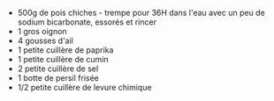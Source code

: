 * 500g de pois chiches - trempe pour 36H dans l'eau avec un peu de sodium bicarbonate, essorés et rincer
* 1 gros oignon
* 4 gousses d'ail
* 1 petite cuillère de paprika
* 1 petite cuillère de cumin
* 2 petite cuillère de sel
* 1 botte de persil frisée
* 1/2 petite cuillère de levure chimique
